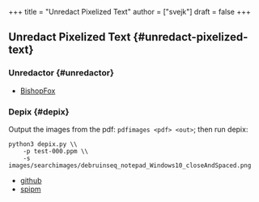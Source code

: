 +++
title = "Unredact Pixelized Text"
author = ["svejk"]
draft = false
+++

## Unredact Pixelized Text {#unredact-pixelized-text}


### Unredactor {#unredactor}

-   [BishopFox](https://bishopfox.com/tools/unredacter)


### Depix {#depix}

Output the images from the pdf: `pdfimages <pdf> <out>`; then run depix:

```shell { linenos=true, linenostart=1 }
python3 depix.py \\
    -p test-000.ppm \\
    -s images/searchimages/debruinseq_notepad_Windows10_closeAndSpaced.png
```

-   [github](https://github.com/spipm/Depix)
-   [spipm](https://www.spipm.nl/2030.html)
